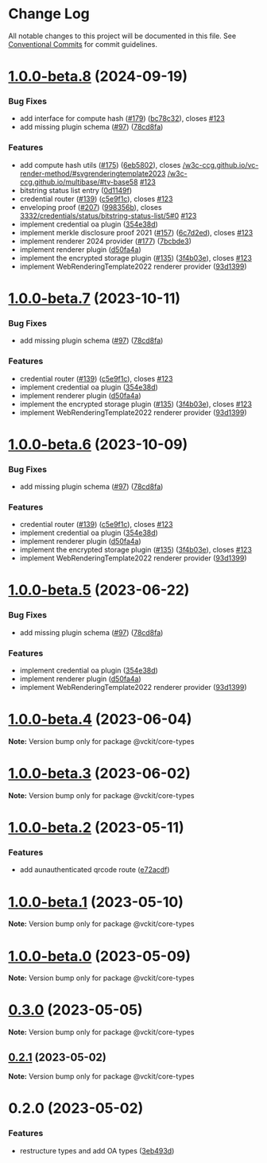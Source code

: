 # Change Log

All notable changes to this project will be documented in this file.
See [Conventional Commits](https://conventionalcommits.org) for commit guidelines.

# [1.0.0-beta.8](https://github.com/uncefact/vckit/compare/v1.0.0-beta.2...v1.0.0-beta.8) (2024-09-19)


### Bug Fixes

* add interface for compute hash ([#179](https://github.com/uncefact/vckit/issues/179)) ([bc78c32](https://github.com/uncefact/vckit/commit/bc78c32e3c303d48168655c0dba1a888586a58ac)), closes [#123](https://github.com/uncefact/vckit/issues/123)
* add missing plugin schema ([#97](https://github.com/uncefact/vckit/issues/97)) ([78cd8fa](https://github.com/uncefact/vckit/commit/78cd8faeeb959afc469b7fbfd7cdb09391f71033))


### Features

* add compute hash utils ([#175](https://github.com/uncefact/vckit/issues/175)) ([6eb5802](https://github.com/uncefact/vckit/commit/6eb5802658bddd74e0d2fbb6225421a7394a4834)), closes [/w3c-ccg.github.io/vc-render-method/#svgrenderingtemplate2023](https://github.com//w3c-ccg.github.io/vc-render-method//issues/svgrenderingtemplate2023) [/w3c-ccg.github.io/multibase/#tv-base58](https://github.com//w3c-ccg.github.io/multibase//issues/tv-base58) [#123](https://github.com/uncefact/vckit/issues/123)
* bitstring status list entry  ([0d1149f](https://github.com/uncefact/vckit/commit/0d1149f048f8e853bfd6bda4b0c99871ef76d8ed))
* credential router ([#139](https://github.com/uncefact/vckit/issues/139)) ([c5e9f1c](https://github.com/uncefact/vckit/commit/c5e9f1c3a44480c8734ef2b61e232d179ef78889)), closes [#123](https://github.com/uncefact/vckit/issues/123)
* enveloping proof ([#207](https://github.com/uncefact/vckit/issues/207)) ([998356b](https://github.com/uncefact/vckit/commit/998356b0823610f95b557910a3bcb04567f25a15)), closes [3332/credentials/status/bitstring-status-list/5#0](https://github.com/3332/credentials/status/bitstring-status-list/5/issues/0) [#123](https://github.com/uncefact/vckit/issues/123)
* implement credential oa plugin ([354e38d](https://github.com/uncefact/vckit/commit/354e38dd608a3dc0ce83d02334bec2616e8036a2))
* implement merkle disclosure proof 2021 ([#157](https://github.com/uncefact/vckit/issues/157)) ([6c7d2ed](https://github.com/uncefact/vckit/commit/6c7d2edbf65a7c3aa0b84e8faaf0da3a36de268f)), closes [#123](https://github.com/uncefact/vckit/issues/123)
* implement renderer 2024 provider ([#177](https://github.com/uncefact/vckit/issues/177)) ([7bcbde3](https://github.com/uncefact/vckit/commit/7bcbde3b8f32cd85d94873799938df4cbc4098b4))
* implement renderer plugin ([d50fa4a](https://github.com/uncefact/vckit/commit/d50fa4a67912643c1e904b79206e703340f63ffc))
* implement the encrypted storage plugin ([#135](https://github.com/uncefact/vckit/issues/135)) ([3f4b03e](https://github.com/uncefact/vckit/commit/3f4b03e3b6c72666f93f12046472c79ccf9149b1)), closes [#123](https://github.com/uncefact/vckit/issues/123)
* implement WebRenderingTemplate2022 renderer provider ([93d1399](https://github.com/uncefact/vckit/commit/93d139999139bd4aa9a52e202e1e9c32f3a79b69))





# [1.0.0-beta.7](https://github.com/uncefact/vckit/compare/v1.0.0-beta.2...v1.0.0-beta.7) (2023-10-11)


### Bug Fixes

* add missing plugin schema ([#97](https://github.com/uncefact/vckit/issues/97)) ([78cd8fa](https://github.com/uncefact/vckit/commit/78cd8faeeb959afc469b7fbfd7cdb09391f71033))


### Features

* credential router ([#139](https://github.com/uncefact/vckit/issues/139)) ([c5e9f1c](https://github.com/uncefact/vckit/commit/c5e9f1c3a44480c8734ef2b61e232d179ef78889)), closes [#123](https://github.com/uncefact/vckit/issues/123)
* implement credential oa plugin ([354e38d](https://github.com/uncefact/vckit/commit/354e38dd608a3dc0ce83d02334bec2616e8036a2))
* implement renderer plugin ([d50fa4a](https://github.com/uncefact/vckit/commit/d50fa4a67912643c1e904b79206e703340f63ffc))
* implement the encrypted storage plugin ([#135](https://github.com/uncefact/vckit/issues/135)) ([3f4b03e](https://github.com/uncefact/vckit/commit/3f4b03e3b6c72666f93f12046472c79ccf9149b1)), closes [#123](https://github.com/uncefact/vckit/issues/123)
* implement WebRenderingTemplate2022 renderer provider ([93d1399](https://github.com/uncefact/vckit/commit/93d139999139bd4aa9a52e202e1e9c32f3a79b69))





# [1.0.0-beta.6](https://github.com/uncefact/vckit/compare/v1.0.0-beta.2...v1.0.0-beta.6) (2023-10-09)


### Bug Fixes

* add missing plugin schema ([#97](https://github.com/uncefact/vckit/issues/97)) ([78cd8fa](https://github.com/uncefact/vckit/commit/78cd8faeeb959afc469b7fbfd7cdb09391f71033))


### Features

* credential router ([#139](https://github.com/uncefact/vckit/issues/139)) ([c5e9f1c](https://github.com/uncefact/vckit/commit/c5e9f1c3a44480c8734ef2b61e232d179ef78889)), closes [#123](https://github.com/uncefact/vckit/issues/123)
* implement credential oa plugin ([354e38d](https://github.com/uncefact/vckit/commit/354e38dd608a3dc0ce83d02334bec2616e8036a2))
* implement renderer plugin ([d50fa4a](https://github.com/uncefact/vckit/commit/d50fa4a67912643c1e904b79206e703340f63ffc))
* implement the encrypted storage plugin ([#135](https://github.com/uncefact/vckit/issues/135)) ([3f4b03e](https://github.com/uncefact/vckit/commit/3f4b03e3b6c72666f93f12046472c79ccf9149b1)), closes [#123](https://github.com/uncefact/vckit/issues/123)
* implement WebRenderingTemplate2022 renderer provider ([93d1399](https://github.com/uncefact/vckit/commit/93d139999139bd4aa9a52e202e1e9c32f3a79b69))





# [1.0.0-beta.5](https://github.com/uport-project/veramo/compare/v1.0.0-beta.2...v1.0.0-beta.5) (2023-06-22)

### Bug Fixes

- add missing plugin schema ([#97](https://github.com/uport-project/veramo/issues/97)) ([78cd8fa](https://github.com/uport-project/veramo/commit/78cd8faeeb959afc469b7fbfd7cdb09391f71033))

### Features

- implement credential oa plugin ([354e38d](https://github.com/uport-project/veramo/commit/354e38dd608a3dc0ce83d02334bec2616e8036a2))
- implement renderer plugin ([d50fa4a](https://github.com/uport-project/veramo/commit/d50fa4a67912643c1e904b79206e703340f63ffc))
- implement WebRenderingTemplate2022 renderer provider ([93d1399](https://github.com/uport-project/veramo/commit/93d139999139bd4aa9a52e202e1e9c32f3a79b69))

# [1.0.0-beta.4](https://github.com/uport-project/veramo/compare/v1.0.0-beta.3...v1.0.0-beta.4) (2023-06-04)

**Note:** Version bump only for package @vckit/core-types

# [1.0.0-beta.3](https://github.com/uport-project/veramo/compare/v1.0.0-beta.2...v1.0.0-beta.3) (2023-06-02)

**Note:** Version bump only for package @vckit/core-types

# [1.0.0-beta.2](https://github.com/uport-project/veramo/compare/v1.0.0-beta.1...v1.0.0-beta.2) (2023-05-11)

### Features

- add aunauthenticated qrcode route ([e72acdf](https://github.com/uport-project/veramo/commit/e72acdfff034ef414bb4f385e039979da623cf1e))

# [1.0.0-beta.1](https://github.com/uport-project/veramo/compare/v1.0.0-beta.0...v1.0.0-beta.1) (2023-05-10)

**Note:** Version bump only for package @vckit/core-types

# [1.0.0-beta.0](https://github.com/uport-project/veramo/compare/v0.3.0...v1.0.0-beta.0) (2023-05-09)

**Note:** Version bump only for package @vckit/core-types

# [0.3.0](https://github.com/uport-project/veramo/compare/v0.2.2...v0.3.0) (2023-05-05)

**Note:** Version bump only for package @vckit/core-types

## [0.2.1](https://github.com/uport-project/veramo/compare/v0.2.0...v0.2.1) (2023-05-02)

**Note:** Version bump only for package @vckit/core-types

# 0.2.0 (2023-05-02)

### Features

- restructure types and add OA types ([3eb493d](https://github.com/uport-project/veramo/commit/3eb493dc497148baba5f0027227f89567c563a96))
